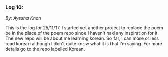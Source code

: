### Log 10:
 *By: Ayesha Khan*
 
 
 This is the log for 25/11/17. I started yet another project to replace the poem be in the place of the poem repo since I haven't had any inspiration for it. The new repo will be about me learning korean. So far, I can more or less read korean although I don't quite know what it is that I'm saying. For more details go to the repo labelled Korean.
